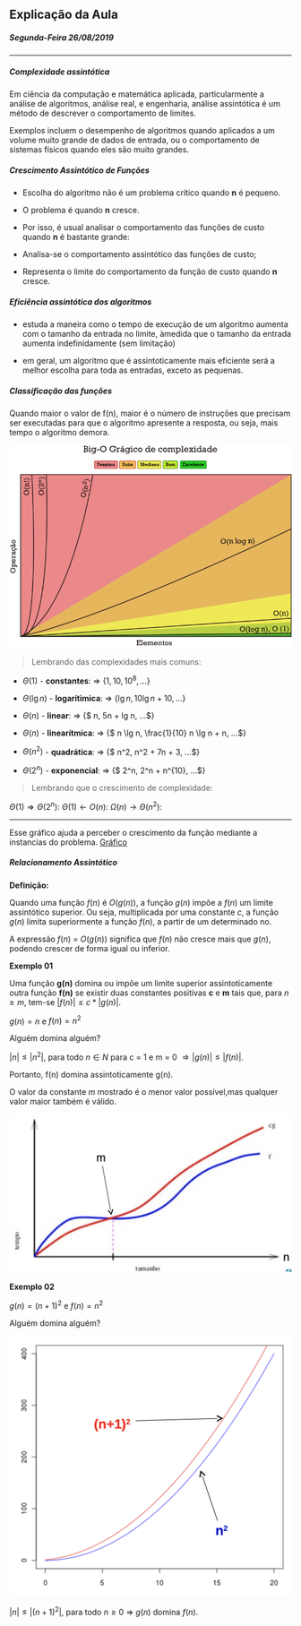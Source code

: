 ## Explicação da Aula
##### Segunda-Feira 26/08/2019

---

##### Complexidade assintótica

Em ciência da computação e matemática aplicada, particularmente a análise de algoritmos, análise real, e engenharia, análise assintótica é um método
de descrever o comportamento de limites.

Exemplos incluem o desempenho de algoritmos quando aplicados a um volume muito grande de dados de entrada, ou o comportamento de sistemas físicos quando eles são muito grandes.

##### Crescimento Assintótico de Funções

* Escolha do algoritmo não é um problema crítico quando **n** é pequeno.

* O problema é quando **n** cresce.

* Por isso, é usual analisar o comportamento das funções de custo quando **n** é bastante grande:

* Analisa-se o comportamento assintótico das funções de custo;

* Representa o limite do comportamento da função de custo quando **n** cresce.

##### Eficiência assintótica dos algoritmos

* estuda a maneira como o tempo de execução de um algoritmo aumenta com o tamanho da entrada no limite, àmedida que o tamanho da entrada aumenta indefinidamente (sem limitação)

* em geral, um algoritmo que é assintoticamente mais eficiente será a melhor escolha para toda as entradas, exceto as pequenas.

##### Classificação das funções

Quando maior o valor de f(n), maior é o número de instruções que precisam ser executadas para que  o algoritmo apresente a resposta, ou seja, mais tempo o algoritmo demora.

![Gráfigo](img/grafico_de_Big_o.png "Gráfico de f(n) e g(n)")

> Lembrando das complexidades mais comuns:

* $\Theta(1)$ - **constantes**: $\Rightarrow$ {$1, 10, 10^8, ...$}

* $\Theta(\lg n)$ - **logarítimica**: $\Rightarrow$ {$\lg n, 10 \lg n + 10, ...$}

* $\Theta(n)$ - **linear**: $\Rightarrow$ {$ n, 5n + lg n, ...$}

* $\Theta(n)$ - **linearítmica**: $\Rightarrow$ {$ n \lg n, \frac{1}{10} n \lg n + n, ...$}

* $\Theta(n^2)$ - **quadrática**: $\Rightarrow$ {$ n^2, n^2 + 7n + 3, ...$}

* $\Theta(2^n)$ - **exponencial**: $\Rightarrow$ {$ 2^n, 2^n + n^{10}, ...$}

> Lembrando que o crescimento de complexidade:

$\Theta(1) \Rightarrow \Theta(2^n)$:
$\Theta(1) \leftarrow O(n)$:
$\Omega(n) \rightarrow \Theta(n^2)$:

---

Esse gráfico ajuda a perceber o crescimento da função mediante a instancias do problema. [Gráfico](https://www.geogebra.org/m/UubYHCKB)

##### Relacionamento Assintótico

**Definição:**

Quando uma função $f(n)$ é $O(g(n))$, a função $g(n)$ impõe a $f(n)$ um limite assintótico superior. Ou seja, multiplicada por uma constante *c*, a função $g(n)$ limita superiormente a função $f(n)$, a partir de um determinado no.

A expressão $f(n)$ = $O(g(n))$ significa que $f(n)$ não cresce mais que $g(n)$, podendo crescer de forma igual ou inferior.

**Exemplo 01**

Uma função **g(n)** domina ou impõe um limite superior assintoticamente outra função **f(n)** se existir duas constantes positivas **c** e **m** tais que, para $n \geq m$, tem-se $|f(n)| \leq c * |g(n)|$.

$g(n) = n$ e $f(n) = n^2$

Alguém domina alguém?

$|n| \leq |n^2|$, para todo $n \in N$ para c = 1 e m = 0 $\Rightarrow |g(n)| \leq |f(n)|$.

Portanto, f(n) domina assintoticamente g(n).

O valor da constante *m* mostrado é o menor valor possível,mas qualquer valor maior também é válido.

![Gráfigo](img/Grafico.png "Gráfico de f(n) e g(n)")


**Exemplo 02**

$g(n) = (n + 1)^2$ e $f(n) = n^2$

Alguém domina alguém?

![Gráfigo](img/Grafico_2.png "Gráfico de f(n) e g(n)")

$|n| \leq |(n + 1)^2|$, para todo $n \geq 0$ $\Rightarrow$ $g(n)$ domina $f(n)$.


